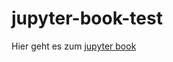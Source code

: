 # jupyter-book-test

Hier geht es zum [jupyter book](https://andregismo.github.io/jupyter-book-test/)
